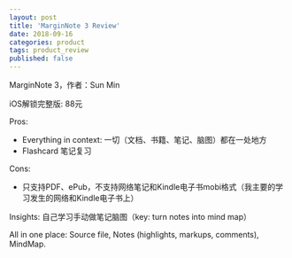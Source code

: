 ```yaml
---
layout: post
title: 'MarginNote 3 Review'
date: 2018-09-16
categories: product
tags: product_review
published: false
---
```


MarginNote 3，作者：Sun Min

iOS解锁完整版: 88元 

Pros: 
- Everything in context: 一切（文档、书籍、笔记、脑图）都在一处地方 
- Flashcard 笔记复习 

Cons: 
- 只支持PDF、ePub，不支持网络笔记和Kindle电子书mobi格式（我主要的学习发生的网络和Kindle电子书上） 

Insights: 
自己学习手动做笔记脑图（key: turn notes into mind map） 

All in one place: Source file, Notes (highlights, markups, comments), MindMap. 


